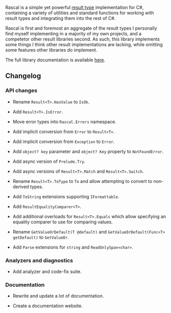 Rascal is a simple yet powerful [result type](https://www.youtube.com/watch?v=srQt1NAHYC0&t=1018s) implementation for C#, containing a variety of utilities and standard functions for working with result types and integrating them into the rest of C#.

Rascal is first and foremost an aggregate of the result types I personally find myself implementing in a majority of my own projects, and a competetor other result libraries second. As such, this library implements some things I think other result implementations are lacking, while omitting some features other libraries do implement.

The full library documentation is available [here](https://thinker227.github.io/Rascal/).



## Changelog

### API changes

- Rename `Result<T>.HasValue` to `IsOk`.

- Add `Result<T>.IsError`.

- Move error types into `Rascal.Errors` namespace.

- Add implicit conversion from `Error` to `Result<T>`.
  
- Add implicit conversion from `Exception` to `Error`.

- Add `object? key` parameter and `object? Key` property to `NotFoundError`.

- Add async version of `Prelude.Try`.

- Add async versions of `Result<T>.Match` and `Result<T>.Switch`.

- Rename `Result<T>.ToType` to `To` and allow attempting to convert to non-derived types.

- Add `ToString` extensions supporting `IFormattable`.

- Add `ResultEqualityComparer<T>`.

- Add additional overloads for `Result<T>.Equals` which allow specifying an equality comparer to use for comparing values.

- Rename `GetValueOrDefault(T @default)` and `GetValueOrDefault(Func<T> getDefault)` to `GetValueOr`.

- Add `Parse` extensions for `string` and `ReadOnlySpan<char>`.

### Analyzers and diagnostics

- Add analyzer and code-fix suite.

### Documentation

- Rewrite and update a lot of documentation.

- Create a documentation website.
